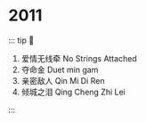 # 2011

::: tip 📌

1. 爱情无线牵 No Strings Attached
2. 夺命金 Duet min gam
3. 亲密敌人 Qin Mi Di Ren
4. 倾城之泪 Qing Cheng Zhi Lei

:::